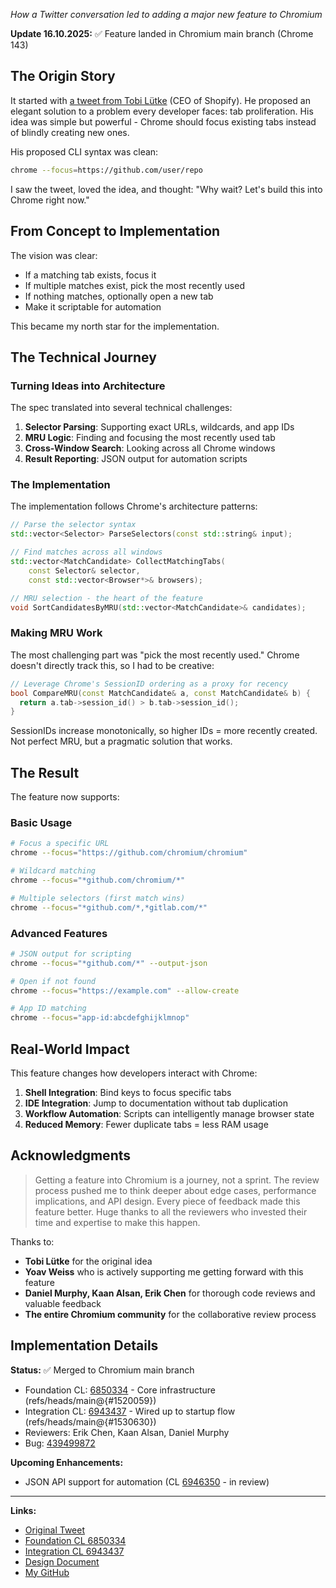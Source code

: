 *How a Twitter conversation led to adding a major new feature to Chromium*

**Update 16.10.2025:** ✅ Feature landed in Chromium main branch (Chrome 143)

## The Origin Story

It started with [a tweet from Tobi Lütke](https://x.com/tobi/status/1957195479361438142) (CEO of Shopify). He proposed an elegant solution to a problem every developer faces: tab proliferation. His idea was simple but powerful - Chrome should focus existing tabs instead of blindly creating new ones.

His proposed CLI syntax was clean:
```sh
chrome --focus=https://github.com/user/repo
```

I saw the tweet, loved the idea, and thought: "Why wait? Let's build this into Chrome right now."

## From Concept to Implementation

The vision was clear:
- If a matching tab exists, focus it
- If multiple matches exist, pick the most recently used
- If nothing matches, optionally open a new tab
- Make it scriptable for automation

This became my north star for the implementation.

## The Technical Journey

### Turning Ideas into Architecture

The spec translated into several technical challenges:

1. **Selector Parsing**: Supporting exact URLs, wildcards, and app IDs
2. **MRU Logic**: Finding and focusing the most recently used tab
3. **Cross-Window Search**: Looking across all Chrome windows
4. **Result Reporting**: JSON output for automation scripts

### The Implementation

The implementation follows Chrome's architecture patterns:

```cpp
// Parse the selector syntax
std::vector<Selector> ParseSelectors(const std::string& input);

// Find matches across all windows
std::vector<MatchCandidate> CollectMatchingTabs(
    const Selector& selector,
    const std::vector<Browser*>& browsers);

// MRU selection - the heart of the feature
void SortCandidatesByMRU(std::vector<MatchCandidate>& candidates);
```

### Making MRU Work

The most challenging part was "pick the most recently used." Chrome doesn't directly track this, so I had to be creative:

```cpp
// Leverage Chrome's SessionID ordering as a proxy for recency
bool CompareMRU(const MatchCandidate& a, const MatchCandidate& b) {
  return a.tab->session_id() > b.tab->session_id();
}
```

SessionIDs increase monotonically, so higher IDs = more recently created. Not perfect MRU, but a pragmatic solution that works.

## The Result

The feature now supports:

### Basic Usage
```sh
# Focus a specific URL
chrome --focus="https://github.com/chromium/chromium"

# Wildcard matching
chrome --focus="*github.com/chromium/*"

# Multiple selectors (first match wins)
chrome --focus="*github.com/*,*gitlab.com/*"
```

### Advanced Features
```sh
# JSON output for scripting
chrome --focus="*github.com/*" --output-json

# Open if not found
chrome --focus="https://example.com" --allow-create

# App ID matching
chrome --focus="app-id:abcdefghijklmnop"
```

## Real-World Impact

This feature changes how developers interact with Chrome:

1. **Shell Integration**: Bind keys to focus specific tabs
2. **IDE Integration**: Jump to documentation without tab duplication
3. **Workflow Automation**: Scripts can intelligently manage browser state
4. **Reduced Memory**: Fewer duplicate tabs = less RAM usage


## Acknowledgments

> Getting a feature into Chromium is a journey, not a sprint. The review process pushed me to think deeper about edge cases, performance implications, and API design. Every piece of feedback made this feature better. Huge thanks to all the reviewers who invested their time and expertise to make this happen.

Thanks to:
- **Tobi Lütke** for the original idea
- **Yoav Weiss** who is actively supporting me getting forward with this feature
- **Daniel Murphy, Kaan Alsan, Erik Chen** for thorough code reviews and valuable feedback
- **The entire Chromium community** for the collaborative review process

## Implementation Details

**Status:** ✅ Merged to Chromium main branch
- Foundation CL: [6850334](https://chromium-review.googlesource.com/c/chromium/src/+/6850334) - Core infrastructure (refs/heads/main@{#1520059})
- Integration CL: [6943437](https://chromium-review.googlesource.com/c/chromium/src/+/6943437) - Wired up to startup flow (refs/heads/main@{#1530630})
- Reviewers: Erik Chen, Kaan Alsan, Daniel Murphy
- Bug: [439499872](https://bugs.chromium.org/p/chromium/issues/detail?id=439499872)

**Upcoming Enhancements:**
- JSON API support for automation (CL [6946350](https://chromium-review.googlesource.com/c/chromium/src/+/6946350) - in review)

---

**Links:**
- [Original Tweet](https://x.com/tobi/status/1957195479361438142)
- [Foundation CL 6850334](https://chromium-review.googlesource.com/c/chromium/src/+/6850334)
- [Integration CL 6943437](https://chromium-review.googlesource.com/c/chromium/src/+/6943437)
- [Design Document](https://docs.google.com/document/d/1YRf-BzHTAhqyV6wL6yRxVOU3zhByE6voSEwSNLgPZSU/edit)
- [My GitHub](https://github.com/hjanuschka)
